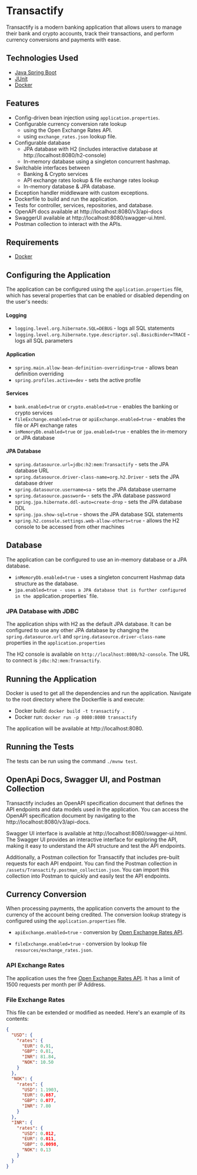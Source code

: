 # Transactify

Transactify is a modern banking application that allows users to manage their bank and crypto accounts, track their
transactions, and perform currency conversions and payments with ease.

## Technologies Used

- [Java Spring Boot](https://spring.io/projects/spring-boot)
- [JUnit](https://junit.org/junit5/docs/current/user-guide/)
- [Docker](https://www.docker.com/)

## Features

- Config-driven bean injection using `application.properties`.
- Configurable currency conversion rate lookup
    - using the Open Exchange Rates API.
    - using `exchange_rates.json` lookup file.
- Configurable database
    - JPA database with H2 (includes interactive database at http://localhost:8080/h2-console)
    - In-memory database using a singleton concurrent hashmap.
- Switchable interfaces between
    - Banking & Crypto services
    - API exchange rates lookup & file exchange rates lookup
    - In-memory database & JPA database.
- Exception handler middleware with custom exceptions.
- Dockerfile to build and run the application.
- Tests for controller, services, repositories, and database.
- OpenAPI docs available at http://localhost:8080/v3/api-docs
- SwaggerUI available at http://localhost:8080/swagger-ui.html.
- Postman collection to interact with the APIs.

## Requirements

- [Docker](https://www.docker.com/)

## Configuring the Application

The application can be configured using the `application.properties` file, which has several properties that can be
enabled or disabled depending on the user's needs:

#### Logging

- `logging.level.org.hibernate.SQL=DEBUG` - logs all SQL statements
- `logging.level.org.hibernate.type.descriptor.sql.BasicBinder=TRACE` - logs all SQL parameters

#### Application

- `spring.main.allow-bean-definition-overriding=true` - allows bean definition overriding
- `spring.profiles.active=dev` - sets the active profile

#### Services

- `bank.enabled=true` or `crypto.enabled=true` - enables the banking or crypto services
- `fileExchange.enabled=true` or `apiExchange.enabled=true` - enables the file or API exchange rates
- `inMemoryDb.enabled=true` or `jpa.enabled=true` - enables the in-memory or JPA database

#### JPA Database

- `spring.datasource.url=jdbc:h2:mem:Transactify` - sets the JPA database URL
- `spring.datasource.driver-class-name=org.h2.Driver` - sets the JPA database driver
- `spring.datasource.username=sa` - sets the JPA database username
- `spring.datasource.password=` - sets the JPA database password
- `spring.jpa.hibernate.ddl-auto=create-drop` - sets the JPA database DDL
- `spring.jpa.show-sql=true` - shows the JPA database SQL statements
- `spring.h2.console.settings.web-allow-others=true` - allows the H2 console to be accessed from other machines

## Database

The application can be configured to use an in-memory database or a JPA database.

- `inMemoryDb.enabled=true` - uses a singleton concurrent Hashmap data structure as the database.
- `jpa.enabled=true - uses a JPA database that is further configured in the `application.properties` file.

### JPA Database with JDBC

The application ships with H2 as the default JPA database. It can be configured to use any other JPA database by
changing the `spring.datasource.url` and `spring.datasource.driver-class-name` properties in
the `application.properties`

The H2 console is available on `http://localhost:8080/h2-console`. The URL to connect is `jdbc:h2:mem:Transactify`.

## Running the Application

Docker is used to get all the dependencies and run the application.
Navigate to the root directory where the Dockerfile is and execute:

- Docker build: `docker build -t transactify .`
- Docker run: `docker run -p 8080:8080 transactify`

The application will be available at http://localhost:8080.

## Running the Tests

The tests can be run using the command `./mvnw test`.

## OpenApi Docs, Swagger UI, and Postman Collection

Transactify includes an OpenAPI specification document that defines the API endpoints and data models used in the
application.
You can access the OpenAPI specification document by navigating to the http://localhost:8080/v3/api-docs.

Swagger UI interface is available at http://localhost:8080/swagger-ui.html. The Swagger UI provides an interactive
interface for exploring the API, making it easy to understand the API structure and test the API endpoints.

Additionally, a Postman collection for Transactify that includes pre-built requests for each API endpoint. You can find
the Postman collection in `/assets/Transactify.postman_collection.json`. You can import this collection into Postman to
quickly and easily test the API endpoints.

## Currency Conversion

When processing payments, the application converts the amount to the currency of the account being credited.
The conversion lookup strategy is configured using the `application.properties` file.

- `apiExchange.enabled=true` - conversion by [Open Exchange Rates API](https://www.exchangerate-api.com/docs/free).

- `fileExchange.enabled=true` - conversion by lookup file `resources/exchange_rates.json`.

### API Exchange Rates

The application uses the free [Open Exchange Rates API](https://www.exchangerate-api.com/docs/free).
It has a limit of 1500 requests per month per IP Address.

### File Exchange Rates

This file can be extended or modified as needed. Here's an example of its contents:

```json
{
  "USD": {
    "rates": {
      "EUR": 0.91,
      "GBP": 0.81,
      "INR": 81.84,
      "NOK": 10.50
    }
  },
  "NOK": {
    "rates": {
      "USD": 1.1903,
      "EUR": 0.087,
      "GBP": 0.077,
      "INR": 7.80
    }
  },
  "INR": {
    "rates": {
      "USD": 0.012,
      "EUR": 0.011,
      "GBP": 0.0098,
      "NOK": 0.13
    }
  }
}
```